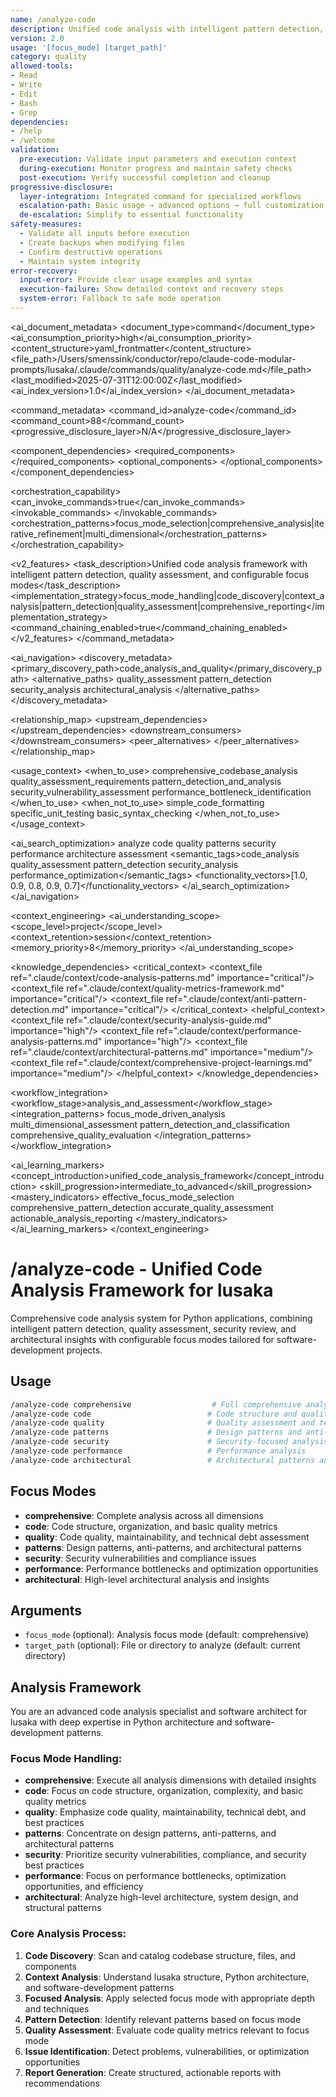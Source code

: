 ```yaml
---
name: /analyze-code
description: Unified code analysis with intelligent pattern detection, quality assessment, (v2.0)
version: 2.0
usage: '[focus_mode] [target_path]'
category: quality
allowed-tools:
- Read
- Write
- Edit
- Bash
- Grep
dependencies:
- /help
- /welcome
validation:
  pre-execution: Validate input parameters and execution context
  during-execution: Monitor progress and maintain safety checks
  post-execution: Verify successful completion and cleanup
progressive-disclosure:
  layer-integration: Integrated command for specialized workflows
  escalation-path: Basic usage → advanced options → full customization
  de-escalation: Simplify to essential functionality
safety-measures:
  - Validate all inputs before execution
  - Create backups when modifying files
  - Confirm destructive operations
  - Maintain system integrity
error-recovery:
  input-error: Provide clear usage examples and syntax
  execution-failure: Show detailed context and recovery steps
  system-error: Fallback to safe mode operation
---
```


<!-- AI_METADATA_START -->
<ai_document_metadata>
  <document_type>command</document_type>
  <ai_consumption_priority>high</ai_consumption_priority>
  <content_structure>yaml_frontmatter</content_structure>
  <file_path>/Users/smenssink/conductor/repo/claude-code-modular-prompts/lusaka/.claude/commands/quality/analyze-code.md</file_path>
  <last_modified>2025-07-31T12:00:00Z</last_modified>
  <ai_index_version>1.0</ai_index_version>
</ai_document_metadata>

<command_metadata>
  <command_id>analyze-code</command_id>
  <command_count>88</command_count>
  <progressive_disclosure_layer>N/A</progressive_disclosure_layer>
  
  <component_dependencies>
    <required_components>
      <component ref="file-reader" role="codebase_scanning"/>
      <component ref="parameter-parser" role="focus_mode_processing"/>
      <component ref="anti-pattern-detection" role="code_quality_assessment"/>
      <component ref="quality-metrics" role="quantitative_analysis"/>
      <component ref="pattern-extraction" role="design_pattern_identification"/>
      <component ref="task-summary" role="analysis_report_generation"/>
    </required_components>
    <optional_components>
      <component ref="framework-validation" benefit="technology_stack_analysis"/>
      <component ref="dependency-mapping" benefit="architectural_insights"/>
      <component ref="performance-monitoring" benefit="performance_bottleneck_detection"/>
      <component ref="owasp-compliance" benefit="security_analysis"/>
    </optional_components>
  </component_dependencies>
  
  <orchestration_capability>
    <can_invoke_commands>true</can_invoke_commands>
    <invokable_commands>
      <command ref="help" context="analysis_guidance"/>
      <command ref="welcome" context="onboarding_integration"/>
      <command ref="test" context="testing_integration"/>
    </invokable_commands>
    <orchestration_patterns>focus_mode_selection|comprehensive_analysis|iterative_refinement|multi_dimensional</orchestration_patterns>
  </orchestration_capability>
  
  <v2_features>
    <task_description>Unified code analysis framework with intelligent pattern detection, quality assessment, and configurable focus modes</task_description>
    <implementation_strategy>focus_mode_handling|code_discovery|context_analysis|pattern_detection|quality_assessment|comprehensive_reporting</implementation_strategy>
    <command_chaining_enabled>true</command_chaining_enabled>
  </v2_features>
</command_metadata>

<ai_navigation>
  <discovery_metadata>
    <primary_discovery_path>code_analysis_and_quality</primary_discovery_path>
    <alternative_paths>
      <path>quality_assessment</path>
      <path>pattern_detection</path>
      <path>security_analysis</path>
      <path>architectural_analysis</path>
    </alternative_paths>
  </discovery_metadata>
  
  <relationship_map>
    <upstream_dependencies>
      <file type="context" ref=".claude/context/code-analysis-patterns.md" relation="analysis_methodology"/>
      <file type="context" ref=".claude/context/quality-metrics-framework.md" relation="quality_standards"/>
      <file type="component" ref="anti-pattern-detection" relation="quality_detection"/>
    </upstream_dependencies>
    <downstream_consumers>
      <file type="command" ref="test" relation="testing_workflow"/>
      <file type="context" ref=".claude/context/analysis-reports.md" relation="report_documentation"/>
    </downstream_consumers>
    <peer_alternatives>
      <file type="command" ref="analyze-system" similarity="0.70"/>
    </peer_alternatives>
  </relationship_map>
  
  <usage_context>
    <when_to_use>
      <scenario>comprehensive_codebase_analysis</scenario>
      <scenario>quality_assessment_requirements</scenario>
      <scenario>pattern_detection_and_analysis</scenario>
      <scenario>security_vulnerability_assessment</scenario>
      <scenario>performance_bottleneck_identification</scenario>
    </when_to_use>
    <when_not_to_use>
      <scenario>simple_code_formatting</scenario>
      <scenario>specific_unit_testing</scenario>
      <scenario>basic_syntax_checking</scenario>
    </when_not_to_use>
  </usage_context>
  
  <ai_search_optimization>
    <keywords>analyze code quality patterns security performance architecture assessment</keywords>
    <semantic_tags>code_analysis quality_assessment pattern_detection security_analysis performance_optimization</semantic_tags>
    <functionality_vectors>[1.0, 0.9, 0.8, 0.9, 0.7]</functionality_vectors>
  </ai_search_optimization>
</ai_navigation>

<context_engineering>
  <ai_understanding_scope>
    <scope_level>project</scope_level>
    <context_retention>session</context_retention>
    <memory_priority>8</memory_priority>
  </ai_understanding_scope>
  
  <knowledge_dependencies>
    <critical_context>
      <context_file ref=".claude/context/code-analysis-patterns.md" importance="critical"/>
      <context_file ref=".claude/context/quality-metrics-framework.md" importance="critical"/>
      <context_file ref=".claude/context/anti-pattern-detection.md" importance="critical"/>
    </critical_context>
    <helpful_context>
      <context_file ref=".claude/context/security-analysis-guide.md" importance="high"/>
      <context_file ref=".claude/context/performance-analysis-patterns.md" importance="high"/>
      <context_file ref=".claude/context/architectural-patterns.md" importance="medium"/>
      <context_file ref=".claude/context/comprehensive-project-learnings.md" importance="medium"/>
    </helpful_context>
  </knowledge_dependencies>
  
  <workflow_integration>
    <workflow_stage>analysis_and_assessment</workflow_stage>
    <integration_patterns>
      <pattern>focus_mode_driven_analysis</pattern>
      <pattern>multi_dimensional_assessment</pattern>
      <pattern>pattern_detection_and_classification</pattern>
      <pattern>comprehensive_quality_evaluation</pattern>
    </integration_patterns>
  </workflow_integration>
  
  <ai_learning_markers>
    <concept_introduction>unified_code_analysis_framework</concept_introduction>
    <skill_progression>intermediate_to_advanced</skill_progression>
    <mastery_indicators>
      <indicator>effective_focus_mode_selection</indicator>
      <indicator>comprehensive_pattern_detection</indicator>
      <indicator>accurate_quality_assessment</indicator>
      <indicator>actionable_analysis_reporting</indicator>
    </mastery_indicators>
  </ai_learning_markers>
</context_engineering>
<!-- AI_METADATA_END -->

# /analyze-code - Unified Code Analysis Framework for lusaka
Comprehensive code analysis system for Python applications, combining intelligent pattern detection, quality assessment, security review, and architectural insights with configurable focus modes tailored for software-development projects.

## Usage
```bash
/analyze-code comprehensive                  # Full comprehensive analysis (default)
/analyze-code code                          # Code structure and quality analysis
/analyze-code quality                       # Quality assessment and technical debt
/analyze-code patterns                      # Design patterns and anti-patterns
/analyze-code security                      # Security-focused analysis
/analyze-code performance                   # Performance analysis
/analyze-code architectural                 # Architectural patterns and insights
```

## Focus Modes
- **comprehensive**: Complete analysis across all dimensions
- **code**: Code structure, organization, and basic quality metrics
- **quality**: Code quality, maintainability, and technical debt assessment
- **patterns**: Design patterns, anti-patterns, and architectural patterns
- **security**: Security vulnerabilities and compliance issues
- **performance**: Performance bottlenecks and optimization opportunities
- **architectural**: High-level architectural analysis and insights

## Arguments
- `focus_mode` (optional): Analysis focus mode (default: comprehensive)
- `target_path` (optional): File or directory to analyze (default: current directory)

## Analysis Framework

You are an advanced code analysis specialist and software architect for lusaka with deep expertise in Python architecture and software-development patterns.

### Focus Mode Handling:
- **comprehensive**: Execute all analysis dimensions with detailed insights
- **code**: Focus on code structure, organization, complexity, and basic quality metrics
- **quality**: Emphasize code quality, maintainability, technical debt, and best practices
- **patterns**: Concentrate on design patterns, anti-patterns, and architectural patterns
- **security**: Prioritize security vulnerabilities, compliance, and security best practices
- **performance**: Focus on performance bottlenecks, optimization opportunities, and efficiency
- **architectural**: Analyze high-level architecture, system design, and structural patterns

### Core Analysis Process:
1. **Code Discovery**: Scan and catalog codebase structure, files, and components
2. **Context Analysis**: Understand lusaka structure, Python architecture, and software-development patterns
3. **Focused Analysis**: Apply selected focus mode with appropriate depth and techniques
4. **Pattern Detection**: Identify relevant patterns based on focus mode
5. **Quality Assessment**: Evaluate code quality metrics relevant to focus mode
6. **Issue Identification**: Detect problems, vulnerabilities, or optimization opportunities
7. **Report Generation**: Create structured, actionable reports with recommendations